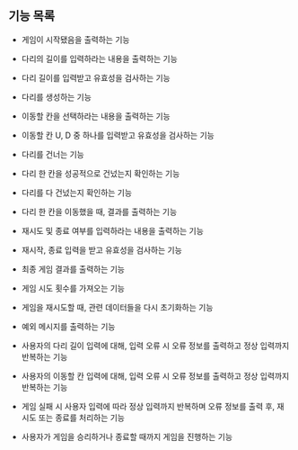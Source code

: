 ## 기능 목록

- 게임이 시작됐음을 출력하는 기능


- 다리의 길이를 입력하라는 내용을 출력하는 기능


- 다리 길이를 입력받고 유효성을 검사하는 기능


- 다리를 생성하는 기능


- 이동할 칸을 선택하라는 내용을 출력하는 기능


- 이동할 칸 U, D 중 하나를 입력받고 유효성을 검사하는 기능


- 다리를 건너는 기능


- 다리 한 칸을 성공적으로 건넜는지 확인하는 기능


- 다리를 다 건넜는지 확인하는 기능


- 다리 한 칸을 이동했을 때, 결과를 출력하는 기능


- 재시도 및 종료 여부를 입력하라는 내용을 출력하는 기능
 

- 재시작, 종료 입력을 받고 유효성을 검사하는 기능


- 최종 게임 결과를 출력하는 기능


- 게임 시도 횟수를 가져오는 기능


- 게임을 재시도할 때, 관련 데이터들을 다시 초기화하는 기능


- 예외 메시지를 출력하는 기능


- 사용자의 다리 길이 입력에 대해, 입력 오류 시 오류 정보를 출력하고 정상 입력까지 반복하는 기능


- 사용자의 이동할 칸 입력에 대해, 입력 오류 시 오류 정보를 출력하고 정상 입력까지 반복하는 기능


- 게임 실패 시 사용자 입력에 따라 정상 입력까지 반복하며 오류 정보를 출력 후, 재시도 또는 종료를 처리하는 기능


- 사용자가 게임을 승리하거나 종료할 때까지 게임을 진행하는 기능
